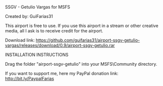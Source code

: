 SSGV - Getulio Vargas for MSFS

Created by: GuiFarias31

This airport is free to use. If you use this airport in a stream or other creative media, all I ask is to receive credit for the airport.

Download link: https://github.com/guifarias31/airport-ssgv-getulio-vargas/releases/download/0.9/airport-ssgv-getulio.rar

INSTALLATION INSTRUCTIONS

Drag the folder "airport-ssgv-getulio" into your MSFS\Community directory.

If you want to support me, here my PayPal donation link: http://bit.ly/PaypalFarias
